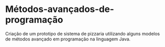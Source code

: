 # Métodos-avançados-de-programação
Criação de um prototipo de sistema de pizzaria utilizando alguns modelos de métodos avançado em programação na linguagem Java.
